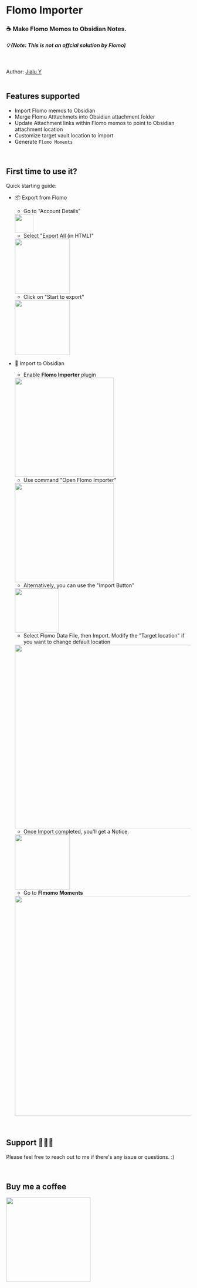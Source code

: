 # Flomo Importer

### ☕️ Make Flomo Memos to Obsidian Notes.
##### 💡 (**Note:** This is not an offcial solution by Flomo) 
<br />

Author: [Jialu Y](https://github.com/jia6y)
<br />
<br />
## Features supported
- Import Flomo memos to Obsidian
- Merge Flomo Atttachmets into Obsidian attachment folder
- Update Attachment links within Flomo memos to point to Obsidian attachment location
- Customize target vault location to import
- Generate `Flomo Moments`

<br />

## First time to use it?

Quick starting guide:

- 📦 Export from Flomo
  - Go to "Account Details"
  <img src="https://raw.githubusercontent.com/jia6y/flomo-to-obsidian/main/assets/export_from_flomo.jpg" width="50">
  
  - Select "Export All (in HTML)"
  <img src="https://raw.githubusercontent.com/jia6y/flomo-to-obsidian/main/assets/export_from_flomo_2.jpg" width="150">
  
  - Click on "Start to export"
  <img src="https://raw.githubusercontent.com/jia6y/flomo-to-obsidian/main/assets/export_from_flomo_3.jpg" width="150">

- 🎉 Import to Obsidian
  - Enable **Flomo Importer** plugin
  <img src="https://raw.githubusercontent.com/jia6y/flomo-to-obsidian/main/assets/enable.png" width="270">
  
  - Use command "Open Flomo Importer"
  <img src="https://raw.githubusercontent.com/jia6y/flomo-to-obsidian/main/assets/import_cmd_2.png" width="270">
  
  - Alternatively, you can use the "Import Button"
  <img src="https://raw.githubusercontent.com/jia6y/flomo-to-obsidian/main/assets/import_btn_2.png" width="120">
  
  - Select Flomo Data File, then Import. Modify the "Target location" if you want to change default location
  <img src="https://raw.githubusercontent.com/jia6y/flomo-to-obsidian/main/assets/import_form.png" width="500">
  
  - Once Import completed, you'll get a Notice.
  <img src="https://raw.githubusercontent.com/jia6y/flomo-to-obsidian/main/assets/notice.png" width="150">
  
  - Go to **Flmomo Moments**
  <img src="https://raw.githubusercontent.com/jia6y/flomo-to-obsidian/main/assets/moments_3.png" width="600">

<br />

## Support 🧑🏻‍💻
Please feel free to reach out to me if there's any issue or questions. :)

<br />

## Buy me a coffee

<img src="https://raw.githubusercontent.com/jia6y/flomo-to-obsidian/main/assets/buy_me_a_coffee.jpeg" width="230">
